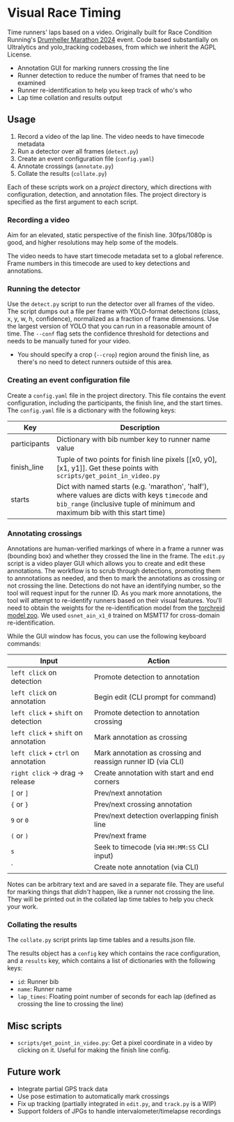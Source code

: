# Visual Race Timing

Time runners' laps based on a video. Originally built for Race Condition
Running's [Drumheller Marathon 2024](https://raceconditionrunning.com/drumheller-marathon-24) event. Code based
substantially on Ultralytics and yolo_tracking codebases, from which we inherit the AGPL License.

* Annotation GUI for marking runners crossing the line
* Runner detection to reduce the number of frames that need to be examined
* Runner re-identification to help you keep track of who's who
* Lap time collation and results output

## Usage

1. Record a video of the lap line. The video needs to have timecode metadata
2. Run a detector over all frames (`detect.py`)
3. Create an event configuration file (`config.yaml`)
4. Annotate crossings (`annotate.py`)
5. Collate the results (`collate.py`)

Each of these scripts work on a _project_ directory, which directions with configuration, detection, and annotation
files. The project directory is specified as the first argument to each script.

### Recording a video

Aim for an elevated, static perspective of the finish line. 30fps/1080p is good, and higher resolutions may help some of
the models.

The video needs to have start timecode metadata set to a global reference. Frame numbers in this timecode are used to
key detections and annotations.

### Running the detector

Use the `detect.py` script to run the detector over all frames of the video. The script dumps out a file per frame with
YOLO-format detections (class, x, y, w, h, confidence), normalized as a fraction of frame dimensions. Use the largest
version of YOLO that you can run in a reasonable amount of time. The `--conf` flag sets the confidence threshold for
detections and needs to be manually tuned for your video.

* You should specify a crop (`--crop`) region around the finish line, as there's no need to detect runners outside of
  this area.

### Creating an event configuration file

Create a `config.yaml` file in the project directory. This file contains the event configuration, including the
participants, the finish line, and the start times. The `config.yaml` file is a dictionary with the following keys:

| Key          | Description                                                                                                                                                                     |
|--------------|---------------------------------------------------------------------------------------------------------------------------------------------------------------------------------|
| participants | Dictionary with bib number key to runner name value                                                                                                                             |
| finish_line  | Tuple of two points for finish line pixels [[x0, y0], [x1, y1]]. Get these points with `scripts/get_point_in_video.py`                                                          |
| starts       | Dict with named starts (e.g. 'marathon', 'half'), where values are dicts with keys `timecode` and `bib_range` (inclusive tuple of minimum and maximum bib with this start time) |

### Annotating crossings

Annotations are human-verified markings of where in a frame a runner was (bounding box) and whether they crossed the
line in the frame. The `edit.py` script is a video player GUI which allows you to create and edit these annotations. The
workflow is to scrub through detections, promoting them to annnotations as needed, and then to mark the annotations as
crossing or not crossing the line. Detections do not have an identifying number, so the tool will request input for the
runner ID. As you mark more annotations, the tool will attempt to re-identify runners based on their visual features.
You'll need to obtain the weights for the re-identification model from
the [torchreid model zoo](https://kaiyangzhou.github.io/deep-person-reid/MODEL_ZOO.html). We used `osnet_ain_x1_0`
trained on MSMT17 for cross-domain re-identification.

While the GUI window has focus, you can use the following keyboard commands:

| Input                                | Action                                                       |
|--------------------------------------|--------------------------------------------------------------|
| `left click` on detection            | Promote detection to annotation                              |
| `left click` on annotation           | Begin edit (CLI prompt for command)                          |
| `left click` + `shift` on detection  | Promote detection to annotation crossing                     |
| `left click` + `shift` on annotation | Mark annotation as crossing                                  |
| `left click` + `ctrl` on annotation  | Mark annotation as crossing and reassign runner ID (via CLI) |                                                     
| `right click` -> drag -> release     | Create annotation with start and end corners                 |
| `[` or `]`                           | Prev/next annotation                                         |
| `{` or `}`                           | Prev/next crossing annotation                                |
| `9` or `0`                           | Prev/next detection overlapping finish line                  |
| `(` or `)`                           | Prev/next frame                                              |
| `s`                                  | Seek to timecode (via `HH:MM:SS` CLI input)                  |
| \`                                   | Create note annotation (via CLI)                             |

Notes can be arbitrary text and are saved in a separate file. They are useful for marking things that _didn't_ happen,
like a runner not crossing the line. They will be printed out in the collated lap time tables to help you check your
work.

### Collating the results

The `collate.py` script prints lap time tables and a results.json file.

The results object has a `config` key which contains the race configuration, and a `results` key, which contains a list
of dictionaries with the following keys:

* `id`: Runner bib
* `name`: Runner name
* `lap_times`: Floating point number of seconds for each lap (defined as crossing the line to crossing the line)

## Misc scripts

* `scripts/get_point_in_video.py`: Get a pixel coordinate in a video by clicking on it. Useful for making the finish
  line config.

## Future work

* Integrate partial GPS track data
* Use pose estimation to automatically mark crossings
* Fix up tracking (partially integrated in `edit.py`, and `track.py` is a WIP)
* Support folders of JPGs to handle intervalometer/timelapse recordings